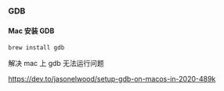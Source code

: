 ### GDB 



#### Mac 安装 GDB

```
brew install gdb
```



解决 mac 上 gdb 无法运行问题

https://dev.to/jasonelwood/setup-gdb-on-macos-in-2020-489k

